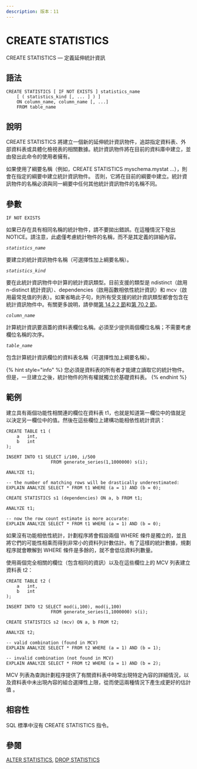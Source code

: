 ```yaml
---
description: 版本：11
---
```


# CREATE STATISTICS

CREATE STATISTICS — 定義延伸統計資訊

## 語法

```text
CREATE STATISTICS [ IF NOT EXISTS ] statistics_name
    [ ( statistics_kind [, ... ] ) ]
    ON column_name, column_name [, ...]
    FROM table_name
```

## 說明

CREATE STATISTICS 將建立一個新的延伸統計資訊物件，追踪指定資料表、外部資料表或具體化檢視表的相關數據。統計資訊物件將在目前的資料庫中建立，並由發出此命令的使用者擁有。

如果使用了綱要名稱（例如，CREATE STATISTICS myschema.mystat ...），則會在指定的綱要中建立統計資訊物件。 否則，它將在目前的綱要中建立。統計資訊物件的名稱必須與同一綱要中任何其他統計資訊物件的名稱不同。

## 參數

`IF NOT EXISTS`

如果已存在具有相同名稱的統計物件，請不要拋出錯誤。在這種情況下發出 NOTICE。請注意，此處僅考慮統計物件的名稱，而不是其定義的詳細內容。

_`statistics_name`_

要建立的統計資訊物件名稱（可選擇性加上綱要名稱）。

_`statistics_kind`_

要在此統計資訊物件中計算的統計資訊類型。目前支援的類型是 ndistinct（啟用 n-distinct 統計資訊）、dependencies（啟用函數相依性統計資訊）和 mcv（啟用最常見值的列表）。如果省略此子句，則所有受支援的統計資訊類型都會包含在統計資訊物件中。有關更多說明，請參閱[第 14.2.2 節](../../the-sql-language/performance-tips/statistics-used-by-the-planner.md#14-2-2-yan-shen-tong-ji-zi-xun)和[第 70.2 節](../../internals/how-the-planner-uses-statistics/multivariate-statistics-examples.md)。

_`column_name`_

計算統計資訊要涵蓋的資料表欄位名稱。必須至少提供兩個欄位名稱；不需要考慮欄位名稱的次序。

_`table_name`_

包含計算統計資訊欄位的資料表名稱（可選擇性加上綱要名稱）。

{% hint style="info" %}
您必須是資料表的所有者才能建立讀取它的統計物件。但是，一旦建立之後，統計物件的所有權就獨立於基礎資料表。
{% endhint %}

## 範例

建立具有兩個功能性相關連的欄位在資料表 t1，也就是知道第一欄位中的值就足以決定另一欄位中的值。然後在這些欄位上建構功能相依性統計資訊：

```text
CREATE TABLE t1 (
    a   int,
    b   int
);

INSERT INTO t1 SELECT i/100, i/500
                 FROM generate_series(1,1000000) s(i);

ANALYZE t1;

-- the number of matching rows will be drastically underestimated:
EXPLAIN ANALYZE SELECT * FROM t1 WHERE (a = 1) AND (b = 0);

CREATE STATISTICS s1 (dependencies) ON a, b FROM t1;

ANALYZE t1;

-- now the row count estimate is more accurate:
EXPLAIN ANALYZE SELECT * FROM t1 WHERE (a = 1) AND (b = 0);
```

如果沒有功能相依性統計，計劃程序將會假設兩個 WHERE 條件是獨立的，並且將它們的可能性相乘而得到非常小的資料列計數估計。有了這樣的統計數據，規劃程序就會瞭解到 WHERE 條件是多餘的，就不會低估資料列數量。

使用兩個完全相關的欄位（包含相同的資訊）以及在這些欄位上的 MCV 列表建立資料表 t2：

```text
CREATE TABLE t2 (
    a   int,
    b   int
);

INSERT INTO t2 SELECT mod(i,100), mod(i,100)
                 FROM generate_series(1,1000000) s(i);

CREATE STATISTICS s2 (mcv) ON a, b FROM t2;

ANALYZE t2;

-- valid combination (found in MCV)
EXPLAIN ANALYZE SELECT * FROM t2 WHERE (a = 1) AND (b = 1);

-- invalid combination (not found in MCV)
EXPLAIN ANALYZE SELECT * FROM t2 WHERE (a = 1) AND (b = 2);
```

MCV 列表為查詢計劃程序提供了有關資料表中時常出現特定內容的詳細情況，以及資料表中未出現內容的組合選擇性上限，從而使這兩種情況下產生成更好的估計值 。

## 相容性

SQL 標準中沒有 CREATE STATISTICS 指令。

## 參閱

[ALTER STATISTICS](alter-statistics.md), [DROP STATISTICS](drop-statistics.md)

